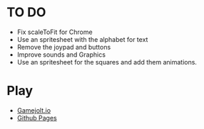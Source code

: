 TO DO
=====

- Fix scaleToFit for Chrome
- Use an spritesheet with the alphabet for text
- Remove the joypad and buttons
- Improve sounds and Graphics
- Use an spritesheet for the squares and add them animations.

Play
====
- [Gamejolt.io](http://gamejolt.com/games/strategy-sim/kodotick/26126/)
- [Github Pages](http://joseadrian.github.io/kodotick)
